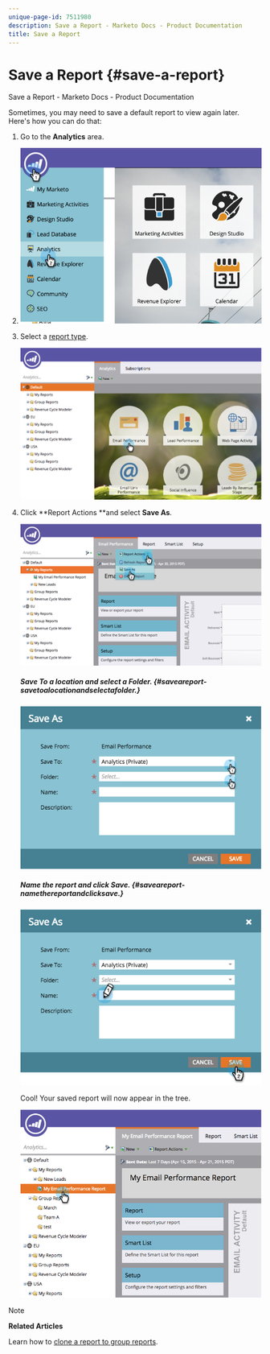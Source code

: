 ```yaml
---
unique-page-id: 7511980
description: Save a Report - Marketo Docs - Product Documentation
title: Save a Report
---
```


# Save a Report {#save-a-report}

Save a Report - Marketo Docs - Product Documentation

Sometimes, you may need to save a default report to view again later. Here's how you can do that:

1. Go to the **Analytics** area.
1. ![](assets/image2015-4-30-11-3a50-3a5.png)

1. Select a [report type](../../../../../welcome-to-marketo-docs/product-docs/reporting/basic-reporting/report-types/report-type-overview.md).

   ![](assets/image2015-4-20-16-3a57-3a42.png)

1. Click **Report Actions **and select **Save As**.

   ![](assets/image2015-4-20-17-3a4-3a11.png)

   ##### Save To a location and select a Folder. {#saveareport-savetoalocationandselectafolder.}

   ![](assets/image2015-4-20-17-3a33-3a25.png)

   ##### Name the report and click Save. {#saveareport-namethereportandclicksave.}

   ![](assets/image2015-4-20-17-3a34-3a57.png)

   Cool! Your saved report will now appear in the tree.

   ![](assets/image2015-4-21-11-3a12-3a40.png)

>[!NOTE]
>
>**Related Articles**
>
>Learn how to [clone a report to group reports](../../../../../welcome-to-marketo-docs/product-docs/reporting/basic-reporting/report-activity/clone-a-report-to-group-reports.md).

